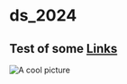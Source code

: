 # ds_2024
## Test of some [Links](www.google.com)
![A cool picture](https://encrypted-tbn0.gstatic.com/images?q=tbn:ANd9GcTcTcebC5a8U0jVF4Q4tWrLt0hlVLeXu9KdtgC4RkJL4g&s)
